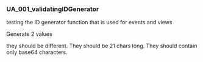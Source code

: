 ### UA_001_validatingIDGenerator

testing the ID generator function that is used for events and views

Generate 2 values

they should be different.
They should be 21 chars long.
They should contain only base64 characters.